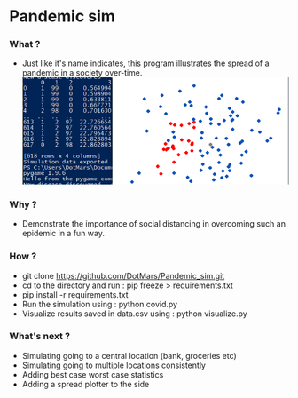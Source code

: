 # Pandemic sim

### What ?
  
  - Just like it's name indicates, this program illustrates the spread of a pandemic in a society over-time.
  ![alt text](pandemic_sim_capture.PNG)

### Why ?
  
  - Demonstrate the importance of social distancing in overcoming such an epidemic in a fun way.

### How ?

  - git clone https://github.com/DotMars/Pandemic_sim.git
  - cd to the directory and run : pip freeze > requirements.txt
  - pip install -r requirements.txt
  - Run the simulation using : python covid.py
  - Visualize results saved in data.csv using : python visualize.py
  
### What's next ?
 
  - Simulating going to a central location (bank, groceries etc)
  - Simulating going to multiple locations consistently
  - Adding best case worst case statistics
  - Adding a spread plotter to the side
